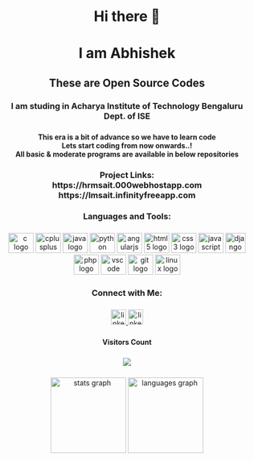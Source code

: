 <h1 align="center">Hi there 👋</h1>

###
 
<h1 align="center">I am Abhishek</h1>

###

<h2 align="center">These are Open Source Codes</h2>

###

<h3 align="center">I am studing in Acharya Institute of Technology Bengaluru<br>Dept. of ISE</h3>

###

<h4 align="center">This era is a bit of advance so we have to learn code<br>Lets start coding from now onwards..!<br>All basic & moderate programs are available in below repositories</h4>

###

<h3 align="center">Project Links:<br>https://hrmsait.000webhostapp.com <br>https://lmsait.infinityfreeapp.com</h3>

###

<h3 align="center">Languages and Tools:</h3>

###

<div align="center">
  <img src="https://cdn.jsdelivr.net/gh/devicons/devicon/icons/c/c-original.svg" height="40" width="50" alt="c logo"  />
  <img src="https://cdn.jsdelivr.net/gh/devicons/devicon/icons/cplusplus/cplusplus-original.svg" height="40" width="50" alt="cplusplus logo"  />
  <img src="https://cdn.jsdelivr.net/gh/devicons/devicon/icons/java/java-original.svg" height="40" width="50" alt="java logo"  />
  <img src="https://cdn.jsdelivr.net/gh/devicons/devicon/icons/python/python-original.svg" height="40" width="50" alt="python logo"  />
  <img src="https://cdn.jsdelivr.net/gh/devicons/devicon/icons/angularjs/angularjs-original.svg" height="40" width="50" alt="angularjs logo"  />
  <img src="https://cdn.jsdelivr.net/gh/devicons/devicon/icons/html5/html5-original.svg" height="40" width="50" alt="html5 logo"  />
  <img src="https://cdn.jsdelivr.net/gh/devicons/devicon/icons/css3/css3-original.svg" height="40" width="50" alt="css3 logo"  />
  <img src="https://cdn.jsdelivr.net/gh/devicons/devicon/icons/javascript/javascript-original.svg" height="40" width="50" alt="javascript logo"  />
  <img src="https://cdn.jsdelivr.net/gh/devicons/devicon/icons/django/django-plain.svg" height="40" alt="django logo"  />
  <img src="https://cdn.jsdelivr.net/gh/devicons/devicon/icons/php/php-original.svg" height="40" width="50" alt="php logo"  />
  <img src="https://cdn.jsdelivr.net/gh/devicons/devicon/icons/vscode/vscode-original.svg" height="40" width="50" alt="vscode logo"  />
  <img src="https://cdn.jsdelivr.net/gh/devicons/devicon/icons/git/git-original.svg" height="40" width="50" alt="git logo"  />
  <img src="https://cdn.jsdelivr.net/gh/devicons/devicon/icons/linux/linux-original.svg" height="40" width="50" alt="linux logo"  />
</div>

###
</div>

###
</div>

###

<h3 align="center">Connect with Me:</h3>

###

<div align="center">
  <a href="mailto:abhimangalur1@gmail.com" target="_blank">
    <img src="https://img.shields.io/static/v1?message=Gmail&logo=Gmail&label=&color=cc0000&logoColor=white&labelColor=&style=plastic" height="30" alt="linkedin logo"  />
    </a>
  <a href="https://www.linkedin.com/in/abhishek-mangalur-7b4294258/" target="_blank">
    <img src="https://img.shields.io/static/v1?message=LinkedIn&logo=linkedin&label=&color=0077B5&logoColor=white&labelColor=&style=plastic" height="30" alt="linkedin logo"  />  
  </a>
</div>

###

<h4 align="center">Visitors Count</h4>

###

<div align="center">
  <img src="https://profile-counter.glitch.me/Abhishek-Mangalur/count.svg?"  />
</div>

###

<div align="center">
  <img src="https://github-readme-stats.vercel.app/api?hide_title=true&hide_rank=false&show_icons=true&include_all_commits=true&count_private=true&disable_animations=false&theme=rose_pine&locale=en&hide_border=true&username=Abhishek-Mangalur" height="150" alt="stats graph"  />
  <img src="https://github-readme-stats.vercel.app/api/top-langs?locale=en&hide_title=false&layout=compact&card_width=320&langs_count=5&theme=rose_pine&hide_border=true&username=Abhishek-Mangalur" height="150" alt="languages graph"  />
</div>

###

<p align="left"></p>

###

